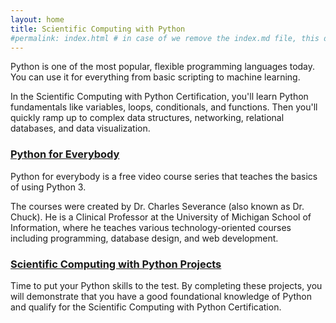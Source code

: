```yaml
---
layout: home
title: Scientific Computing with Python
#permalink: index.html # in case of we remove the index.md file, this doc will be the index page
---
```


Python is one of the most popular, flexible programming languages today. You can use it for everything from basic scripting to machine learning.

In the Scientific Computing with Python Certification, you'll learn Python fundamentals like variables, loops, conditionals, and functions. Then you'll quickly ramp up to complex data structures, networking, relational databases, and data visualization.

### [Python for Everybody](./data-visualization-with-d3/README.md)

Python for everybody is a free video course series that teaches the basics of using Python 3.

The courses were created by Dr. Charles Severance (also known as Dr. Chuck). He is a Clinical Professor at the University of Michigan School of Information, where he teaches various technology-oriented courses including programming, database design, and web development.

### [Scientific Computing with Python Projects](./json-apis-and-ajax/README.md)

Time to put your Python skills to the test. By completing these projects, you will demonstrate that you have a good foundational knowledge of Python and qualify for the Scientific Computing with Python Certification.